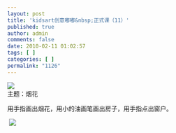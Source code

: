 ```yaml
---
layout: post
title: 'kidsart创意嘟嘟&nbsp;正式课（11）'
published: true
author: admin
comments: false
date: 2010-02-11 01:02:57
tags: [ ]
categories: [ ]
permalink: "1126"
---
```

![][1]  
主题：烟花&nbsp;


  


用手指画出烟花，用小的油画笔画出房子，用手指点出窗户。


  


&nbsp;![][2]

 [1]: http://xujianian.com/jx/blog/UploadFiles/2010-2/220812885.jpg
 [2]: http://xujianian.com/jx/blog/UploadFiles/2010-3/33848220.jpg